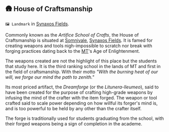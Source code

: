 ## 🛖 House of Craftsmanship

`🖼️ Landmark` in [Synaxos Fields](<https://zeithalt.github.io/r/synaxos_fields.html>).

Commonly known as the *Artifice School of Crafts*, the House of Craftsmanship is situated at [Somnivale](<https://zeithalt.github.io/r/somnivale.html>), [Synaxos Fields](<https://zeithalt.github.io/r/synaxos_fields.html>). It is famed for creating weapons and tools nigh-impossible to scratch nor break with forging practices dating back to the [MT](<https://zeithalt.github.io/r/mindtech_institute.html>)'s Age of Enlightenment.

The weapons created are not the highlight of this place but the students that study here. It is the third ranking school in the lands of MT and first in the field of craftsmanship. With their motto *"With the burning heat of our will, we forge our mind the path to zenith."*

Its most priced artifact, the *Dreamforge* (or the *Litunera-lleumeo*), said to have been created for the purpose of crafting high-grade weapons by infusing the mind of the crafter with the item forged. The weapon or tool crafted said to scale power depending on how willful its forger's mind is, and is too powerful to be held by any other than the crafter itself.

The forge is traditionally used for students graduating from the school, with their forged weapons being a sign of completion in the academe.

<!---
keywords:  somnivale, synaxos fields
aliases: 
-->